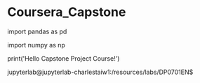 # Coursera_Capstone

import pandas as pd

import numpy as np

print('Hello Capstone Project Course!')

jupyterlab@jupyterlab-charlestaiw1:/resources/labs/DP0701EN$
